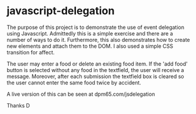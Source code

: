 # javascript-delegation
The purpose of this project is to demonstrate the use of event delegation using Javascript.
Admittedly this is a simple exercise and there are a number of ways to do it.  Furthermore,
this also demonstrates how to create new elements and attach them to the DOM. I also used a
simple CSS transition for affect.

The user may enter a food or delete an existing food item.  If the 'add food' button is selected
without any food in the textfield, the user will receive a message.  Moreover, after each
submission the textfield box is cleared so the user cannot enter the same food twice by accident.

A live version of this can be seen at dpm65.com/jsdelegation

Thanks
D

